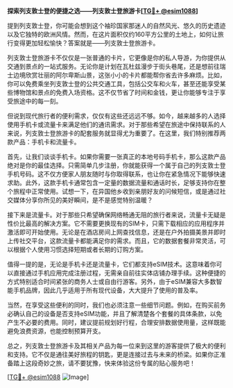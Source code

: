 **探索列支敦士登的便捷之选——列支敦士登旅游卡[[TG💪+ @esim1088](https://t.me/s/esim1088)]**

提到列支敦士登，你可能会想到这个袖珍国家那迷人的自然风光、悠久的历史遗迹以及它独特的欧洲风情。然而，在这片面积仅约160平方公里的土地上，如何让旅行变得更加轻松愉快？答案就是——列支敦士登旅游卡。

列支敦士登旅游卡不仅仅是一张普通的卡片，它更像是你的私人导游，为你提供从交通到景点的一站式服务。无论你是计划在瓦杜兹漫步于街头巷尾，还是想前往瑞士边境欣赏壮丽的阿尔卑斯山景，这张小小的卡片都能帮你省去许多麻烦。比如，你可以免费乘坐列支敦士登的公共交通工具，包括公交车和火车，甚至还能享受某些博物馆和景点的免费入场资格。这不仅节省了时间和金钱，更让你能够专注于享受旅途中的每一刻。

但说到现代旅行者的便利需求，仅仅有这些还远远不够。如今，越来越多的人选择使用手机卡或流量卡来满足他们的通讯需求。对于那些希望在旅途中保持联系的人来说，列支敦士登旅游卡的配套服务就显得尤为重要了。在这里，我们特别推荐两款产品：手机卡和流量卡。

首先，让我们谈谈手机卡。如果你需要一张真正的本地号码手机卡，那么这款产品绝对是你的最佳选择。只需简单几步注册，你就能获得一个属于自己的列支敦士登手机号码。这不仅方便家人朋友随时与你取得联系，也让你在紧急情况下能够快速求助。此外，这款手机卡通常包含一定量的数据流量和通话时长，足够支持你在整个旅程中正常使用。试想一下，在异国他乡收到亲朋好友的问候短信，或是通过社交媒体分享你所见的美好瞬间，是不是感觉特别温暖？

接下来是流量卡。对于那些只希望确保网络畅通无阻的旅行者来说，流量卡无疑是性价比最高的解决方案。它不需要更换现有的SIM卡，只需下载相应的应用程序并激活即可开始使用。无论是在酒店房间上网查找信息，还是在户外拍摄美景并即时上传社交平台，这款流量卡都能满足你的需求。而且，它的数据套餐非常灵活，可以根据个人使用习惯选择短期或者长期的订购方案。

值得一提的是，无论是手机卡还是流量卡，它们都支持eSIM技术。这意味着你可以直接通过手机应用完成注册过程，无需亲自前往实体店铺办理手续。这种便捷的方式特别适合时间紧张的商务人士或自由行游客。另外，由于eSIM兼容大多数智能手机品牌，因此几乎适用于所有现代设备，大大提升了使用的普及率。

当然，在享受这些便利的同时，我们也必须注意一些细节问题。例如，在购买前务必确认自己的设备是否支持eSIM功能，并且了解清楚各个套餐的具体条款，以免产生不必要的费用。同时，建议提前规划好行程，合理安排数据使用量，这样既能避免浪费资源，也能控制预算开支。

总之，列支敦士登旅游卡及其相关产品为每一位来到这里的游客提供了极大的便利和支持。它不仅是通往美好旅程的钥匙，更是连接过去与未来的桥梁。如果你正准备踏上这段奇妙之旅，请不要犹豫，快来体验这份专属的贴心服务吧！

[[TG💪+ @esim1088](https://t.me/s/esim1088) ![Image](https://i.postimg.cc/4NQfJmqS/Snipaste-2025-05-13-00-14-12.png)]